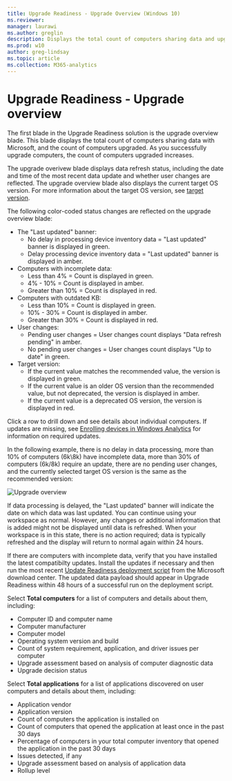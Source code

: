 ```yaml
---
title: Upgrade Readiness - Upgrade Overview (Windows 10)
ms.reviewer: 
manager: laurawi
ms.author: greglin
description: Displays the total count of computers sharing data and upgraded.
ms.prod: w10
author: greg-lindsay
ms.topic: article
ms.collection: M365-analytics
---
```


# Upgrade Readiness - Upgrade overview

The first blade in the Upgrade Readiness solution is the upgrade overview blade. This blade displays the total count of computers sharing data with Microsoft, and the count of computers upgraded. As you successfully upgrade computers, the count of computers upgraded increases.

The upgrade overivew blade displays data refresh status, including the date and time of the most recent data update and whether user changes are reflected. The upgrade overview blade also displays the current target OS version.  For more information about the target OS version, see [target version](use-upgrade-readiness-to-manage-windows-upgrades.md#target-version).

The following color-coded status changes are reflected on the upgrade overview blade:

- The "Last updated" banner:
    - No delay in processing device inventory data = "Last updated" banner is displayed in green.
    - Delay processing device inventory data = "Last updated" banner is displayed in amber.
- Computers with incomplete data:
    - Less than 4% = Count is displayed in green.
    - 4% - 10% = Count is displayed in amber.
    - Greater than 10%  = Count is displayed in red.
- Computers with outdated KB:
    - Less than 10% = Count is displayed in green.
    - 10% - 30% = Count is displayed in amber.
    - Greater than 30%  = Count is displayed in red.
- User changes:
    - Pending user changes = User changes count displays "Data refresh pending" in amber.
    - No pending user changes = User changes count displays "Up to date" in green.
- Target version:
    - If the current value matches the recommended value, the version is displayed in green.
    - If the current value is an older OS version than the recommended value, but not deprecated, the version is displayed in amber.
    - If the current value is a deprecated OS version, the version is displayed in red.

Click a row to drill down and see details about individual computers. If updates are missing, see [Enrolling devices in Windows Analytics](../update/windows-analytics-get-started.md) for information on required updates.

In the following example, there is no delay in data processing, more than 10% of computers (6k\8k) have incomplete data, more than 30% of computers (6k/8k) require an update, there are no pending user changes, and the currently selected target OS version is the same as the recommended version:

![Upgrade overview](../images/ur-overview.png)

<!-- PRESERVING ORIGINAL IMAGE CODING JUST IN CASE
<img src="media/image3.png" width="214" height="345" />
-->

If data processing is delayed, the "Last updated" banner will indicate the date on which data was last updated. You can continue using your workspace as normal. However, any changes or additional information that is added might not be displayed until data is refreshed. When your workspace is in this state, there is no action required; data is typically refreshed and the display will return to normal again within 24 hours. 

If there are computers with incomplete data, verify that you have installed the latest compatibilty updates. Install the updates if necessary and then run the most recent [Update Readiness deployment script](https://go.microsoft.com/fwlink/?LinkID=822966&clcid=0x409) from the Microsoft download center. The updated data payload should appear in Upgrade Readiness within 48 hours of a successful run on the deployment script.

Select **Total computers** for a list of computers and details about them, including:

-   Computer ID and computer name
-   Computer manufacturer
-   Computer model
-   Operating system version and build
-   Count of system requirement, application, and driver issues per computer
-   Upgrade assessment based on analysis of computer diagnostic data
-   Upgrade decision status

Select **Total applications** for a list of applications discovered on user computers and details about them, including:

-   Application vendor
-   Application version
-   Count of computers the application is installed on
-   Count of computers that opened the application at least once in the past 30 days
-   Percentage of computers in your total computer inventory that opened the application in the past 30 days
-   Issues detected, if any
-   Upgrade assessment based on analysis of application data
-   Rollup level
